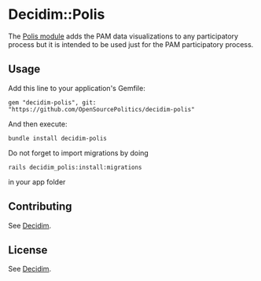 # Decidim::Polis
The [Polis module](https://github.com/pol-is) adds the PAM data visualizations to any participatory process but it is intended to be used just for the PAM participatory process.

## Usage
Add this line to your application's Gemfile:
```
gem "decidim-polis", git: "https://github.com/OpenSourcePolitics/decidim-polis"
```
And then execute:
```
bundle install decidim-polis
```

Do not forget to import migrations by doing
```
rails decidim_polis:install:migrations
```
in your app folder

## Contributing
See [Decidim](https://github.com/decidim/decidim).

## License
See [Decidim](https://github.com/decidim/decidim).
